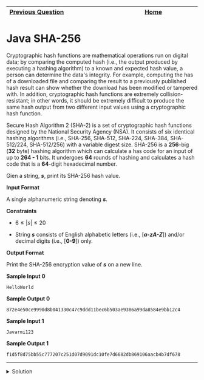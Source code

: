 | <img width=1000>[Previous Question](https://github.com/Kevin-Lago/java-hackerrank-solutions/tree/main/src/java.advanced/java_md5)</img> | <img width=1000>[Home](https://github.com/Kevin-Lago/java-hackerrank-solutions)</img> |
|:---|:---:|

# Java SHA-256

Cryptographic hash functions are mathematical operations run on digital data; by comparing the computed hash (i.e., the output produced by executing a hashing algorithm) to a known and expected hash value, a person can determine the data's integrity. For example, computing the has of a downloaded file and comparing the result to a previously published hash result can show whether the download has been modified or tampered with. In addition, cryptographic hash functions are extremely collision-resistant; in other words, it should be extremely difficult to produce the same hash output from two different input values using a cryptographic hash function.

Secure Hash Algorithm 2 (SHA-2) is a set of cryptographic hash functions designed by the National Security Agency (NSA). It consists of six identical hashing algorithms (i.e., SHA-256, SHA-512, SHA-224, SHA-384, SHA-512/224, SHA-512/256) with a variable digest size. SHA-256 is a __256__-big (__32__ byte) hashing algorithm which can calculate a has code for an input of up to __264 - 1__ bits. It undergoes __64__ rounds of hashing and calculates a hash code that is a __64__-digit hexadecimal number.

Gien a string, ___s___, print its SHA-256 hash value.

__Input Format__

A single alphanumeric string denoting ___s___.

__Constraints__

- $6 \le |s| \le 20$

- String ___s___ consists of English alphabetic letters (i.e., [___a-zA-Z___]) and/or decimal digits (i.e., [__0-9__]) only.

__Output Format__

Print the SHA-256 encryption value of ___s___ on a new line.

__Sample Input 0__

```
HelloWorld
```

__Sample Output 0__

```
872e4e50ce9990d8b041330c47c9ddd11bec6b503ae9386a99da8584e9bb12c4
```

__Sample Input 1__

```
Javarmi123
```

__Sample Output 1__

```
f1d5f8d75bb55c777207c251d07d9091dc10fe7d6682db869106aacb4b7df678
```

---

<details><summary>Solution</summary>
    
```java

```
</details>